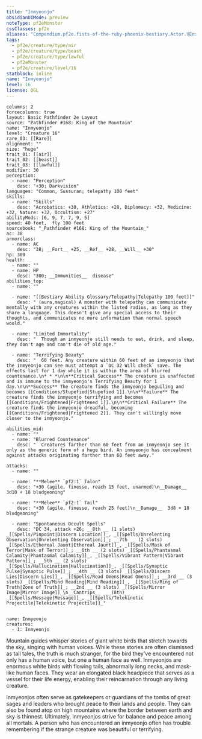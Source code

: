 ```yaml
---
title: "Inmyeonjo"
obsidianUIMode: preview
noteType: pf2eMonster
cssClasses: pf2e
aliases: "Compendium.pf2e.fists-of-the-ruby-phoenix-bestiary.Actor.VEnxFwTAhyO03Yse" 
tags:
  - pf2e/creature/type/air
  - pf2e/creature/type/beast
  - pf2e/creature/type/lawful
  - pf2eMonster
  - pf2e/creature/level/16
statblock: inline
name: "Inmyeonjo"
level: 16
license: OGL
---
```


```statblock
columns: 2
forcecolumns: true
layout: Basic Pathfinder 2e Layout
source: "Pathfinder #168: King of the Mountain"
name: "Inmyeonjo"
level: "Creature 16"
rare_03: [[Rare]]
alignment: ""
size: "huge"
trait_01: [[air]]
trait_02: [[beast]]
trait_03: [[lawful]]
modifier: 30
perception:
  - name: "Perception"
    desc: "+30; Darkvision"
languages: "Common, Sussuran; telepathy 100 feet"
skills:
  - name: "Skills"
    desc: "Acrobatics: +30, Athletics: +28, Diplomacy: +32, Medicine: +32, Nature: +32, Occultism: +27"
abilityMods: [6, 9, 7, 7, 9, 5]
speed: 40 feet,  fly 100 feet
sourcebook: "_Pathfinder #168: King of the Mountain_"
ac: 38
armorclass:
  - name: AC
    desc: "38; __Fort__ +25, __Ref__ +28, __Will__ +30"
hp: 300
health:
  - name: ""
  - name: HP
    desc: "300; __Immunities__  disease"
abilities_top:
  - name: ""

  - name: "[[Bestiary Ability Glossary/Telepathy|Telepathy 100 feet]]"
    desc: " (aura,magical) A monster with telepathy can communicate mentally with any creatures within the listed radius, as long as they share a language. This doesn't give any special access to their thoughts, and communicates no more information than normal speech would."

  - name: "Limited Immortality"
    desc: "  Though an inmyeonjo still needs to eat, drink, and sleep, they don't age and can't die of old age."

  - name: "Terrifying Beauty"
    desc: "  60 feet. Any creature within 60 feet of an inmyeonjo that the inmyeonjo can see must attempt a `DC 32 Will check` save. The effects last for 1 day while it is within the area of blurred countenance.\n* * *\n\n**Critical Success** The creature is unaffected and is immune to the inmyeonjo's Terrifying Beauty for 1 day.\n\n**Success** The creature finds the inmyeonjo beguiling and becomes [[Conditions/Stupefied|Stupefied 1]].\n\n**Failure** The creature finds the inmyeonjo terrifying and becomes [[Conditions/Frightened|Frightened 1]].\n\n**Critical Failure** The creature finds the inmyeonjo dreadful, becoming [[Conditions/Frightened|Frightened 2]]. They can't willingly move closer to the inmyeonjo."

abilities_mid:
  - name: ""
  - name: "Blurred Countenance"
    desc: "  Creatures farther than 60 feet from an inmyeonjo see it only as the generic form of a huge bird. An inmyeonjo has concealment against attacks originating farther than 60 feet away."

attacks:
  - name: ""

  - name: "**Melee** `pf2:1` Talon"
    desc: "+30 (agile, finesse, reach 15 feet, unarmed)\n__Damage__  3d10 + 18 bludgeoning"

  - name: "**Melee** `pf2:1` Tail"
    desc: "+30 (agile, finesse, reach 25 feet)\n__Damage__  3d8 + 18 bludgeoning"

  - name: "Spontaneous Occult Spells"
    desc: "DC 34, attack +26; __8th __ (1 slots) _[[Spells/Pinpoint|Discern Location]]_, _[[Spells/Unrelenting Observation|Unrelenting Observation]]_; __7th __ (2 slots) _[[Spells/Ethereal Jaunt|Ethereal Jaunt]]_, _[[Spells/Mask of Terror|Mask of Terror]]_; __6th __ (2 slots) _[[Spells/Phantasmal Calamity|Phantasmal Calamity]]_, _[[Spells/Vibrant Pattern|Vibrant Pattern]]_; __5th __ (2 slots) _[[Spells/Hallucination|Hallucination]]_, _[[Spells/Synaptic Pulse|Synaptic Pulse]]_; __4th __ (3 slots) _[[Spells/Discern Lies|Discern Lies]]_, _[[Spells/Read Omens|Read Omens]]_; __3rd __ (3 slots) _[[Spells/Mind Reading|Mind Reading]]_, _[[Spells/Ring of Truth|Zone of Truth]]_; __2nd __ (3 slots) _[[Spells/Mirror Image|Mirror Image]]_\n__Cantrips__  __(8th)__ _[[Spells/Message|Message]]_, _[[Spells/Telekinetic Projectile|Telekinetic Projectile]]_"
 
```

```encounter-table
name: Inmyeonjo
creatures:
  - 1: Inmyeonjo
```



Mountain guides whisper stories of giant white birds that stretch towards the sky, singing with human voices. While these stories are often dismissed as tall tales, the truth is much stranger, for the bird they've encountered not only has a human voice, but one a human face as well. Inmyeonjos are enormous white birds with flowing tails, abnormally long necks, and mask-like human faces. They wear an elongated black headpiece that serves as a vessel for their life energy, enabling their reincarnation through any living creature.

Inmyeonjos often serve as gatekeepers or guardians of the tombs of great sages and leaders who brought peace to their lands and people. They can also be found atop on high mountains where the border between earth and sky is thinnest. Ultimately, inmyeonjos strive for balance and peace among all mortals. A person who has encountered an inmyeonjo often has trouble remembering if the strange creature was beautiful or terrifying.
